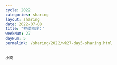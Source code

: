 ```yaml
---
cycle: 2022
categories: sharing
layout: sharing
date: 2022-07-08
title: "神學梳理："
weekNum: 27
dayNum: 5
permalink: /sharing/2022/wk27-day5-sharing.html
---
```


[](https://eccseattle.github.io/media/sharing/2022/wk027/2022-07-08-bin.m4a)

`小錢`
